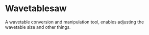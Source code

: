 # Wavetablesaw

A wavetable conversion and manipulation tool, 
enables adjusting the wavetable size and other things.
